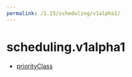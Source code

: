 ```yaml
---
permalink: /1.15/scheduling/v1alpha1/
---
```


# scheduling.v1alpha1



* [priorityClass](priorityClass.md)
